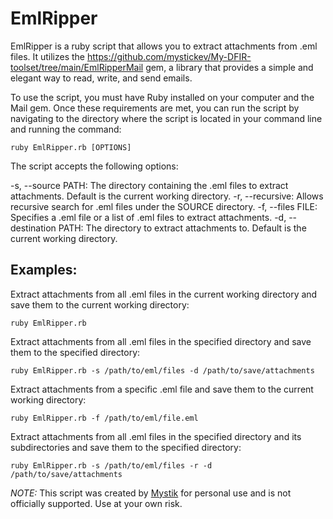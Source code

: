 # EmlRipper

EmlRipper is a ruby script that allows you to extract attachments from .eml files. It utilizes the https://github.com/mystickev/My-DFIR-toolset/tree/main/EmlRipperMail gem, a library that provides a simple and elegant way to read, write, and send emails.

To use the script, you must have Ruby installed on your computer and the Mail gem. Once these requirements are met, you can run the script by navigating to the directory where the script is located in your command line and running the command:

`ruby EmlRipper.rb [OPTIONS]`

The script accepts the following options:

-s, --source PATH: The directory containing the .eml files to extract attachments. Default is the current working directory.
-r, --recursive: Allows recursive search for .eml files under the SOURCE directory.
-f, --files FILE: Specifies a .eml file or a list of .eml files to extract attachments.
-d, --destination PATH: The directory to extract attachments to. Default is the current working directory.

## Examples:

Extract attachments from all .eml files in the current working directory and save them to the current working directory:

```ruby EmlRipper.rb```

Extract attachments from all .eml files in the specified directory and save them to the specified directory:

```ruby EmlRipper.rb -s /path/to/eml/files -d /path/to/save/attachments```

Extract attachments from a specific .eml file and save them to the current working directory:

```ruby EmlRipper.rb -f /path/to/eml/file.eml```

Extract attachments from all .eml files in the specified directory and its subdirectories and save them to the specified directory:

```ruby EmlRipper.rb -s /path/to/eml/files -r -d /path/to/save/attachments```

*NOTE:* This script was created by [Mystik](https://twitter.com/Mystik_kev) for personal use and is not officially supported. Use at your own risk.

